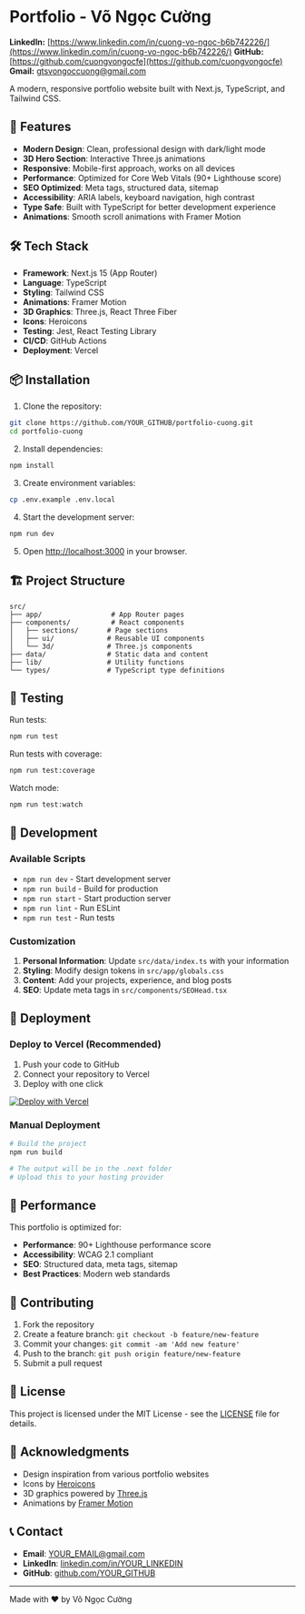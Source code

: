 # Portfolio - Võ Ngọc Cường

**LinkedIn:** [https://www.linkedin.com/in/cuong-vo-ngoc-b6b742226/](https://www.linkedin.com/in/cuong-vo-ngoc-b6b742226/)
**GitHub:** [https://github.com/cuongvongocfe](https://github.com/cuongvongocfe)
**Gmail:** gtsvongoccuong@gmail.com

A modern, responsive portfolio website built with Next.js, TypeScript, and Tailwind CSS.

## 🚀 Features

- **Modern Design**: Clean, professional design with dark/light mode
- **3D Hero Section**: Interactive Three.js animations
- **Responsive**: Mobile-first approach, works on all devices
- **Performance**: Optimized for Core Web Vitals (90+ Lighthouse score)
- **SEO Optimized**: Meta tags, structured data, sitemap
- **Accessibility**: ARIA labels, keyboard navigation, high contrast
- **Type Safe**: Built with TypeScript for better development experience
- **Animations**: Smooth scroll animations with Framer Motion

## 🛠️ Tech Stack

- **Framework**: Next.js 15 (App Router)
- **Language**: TypeScript
- **Styling**: Tailwind CSS
- **Animations**: Framer Motion
- **3D Graphics**: Three.js, React Three Fiber
- **Icons**: Heroicons
- **Testing**: Jest, React Testing Library
- **CI/CD**: GitHub Actions
- **Deployment**: Vercel

## 📦 Installation

1. Clone the repository:
```bash
git clone https://github.com/YOUR_GITHUB/portfolio-cuong.git
cd portfolio-cuong
```

2. Install dependencies:
```bash
npm install
```

3. Create environment variables:
```bash
cp .env.example .env.local
```

4. Start the development server:
```bash
npm run dev
```

5. Open [http://localhost:3000](http://localhost:3000) in your browser.

## 🏗️ Project Structure

```
src/
├── app/                 # App Router pages
├── components/          # React components
│   ├── sections/       # Page sections
│   ├── ui/             # Reusable UI components
│   └── 3d/             # Three.js components
├── data/               # Static data and content
├── lib/                # Utility functions
└── types/              # TypeScript type definitions
```

## 🧪 Testing

Run tests:
```bash
npm run test
```

Run tests with coverage:
```bash
npm run test:coverage
```

Watch mode:
```bash
npm run test:watch
```

## 🔧 Development

### Available Scripts

- `npm run dev` - Start development server
- `npm run build` - Build for production
- `npm run start` - Start production server
- `npm run lint` - Run ESLint
- `npm run test` - Run tests

### Customization

1. **Personal Information**: Update `src/data/index.ts` with your information
2. **Styling**: Modify design tokens in `src/app/globals.css`
3. **Content**: Add your projects, experience, and blog posts
4. **SEO**: Update meta tags in `src/components/SEOHead.tsx`

## 🚀 Deployment

### Deploy to Vercel (Recommended)

1. Push your code to GitHub
2. Connect your repository to Vercel
3. Deploy with one click

[![Deploy with Vercel](https://vercel.com/button)](https://vercel.com/new/clone?repository-url=https://github.com/YOUR_GITHUB/portfolio-cuong)

### Manual Deployment

```bash
# Build the project
npm run build

# The output will be in the .next folder
# Upload this to your hosting provider
```

## 📱 Performance

This portfolio is optimized for:
- **Performance**: 90+ Lighthouse performance score
- **Accessibility**: WCAG 2.1 compliant
- **SEO**: Structured data, meta tags, sitemap
- **Best Practices**: Modern web standards

## 🤝 Contributing

1. Fork the repository
2. Create a feature branch: `git checkout -b feature/new-feature`
3. Commit your changes: `git commit -am 'Add new feature'`
4. Push to the branch: `git push origin feature/new-feature`
5. Submit a pull request

## 📄 License

This project is licensed under the MIT License - see the [LICENSE](LICENSE) file for details.

## 🙏 Acknowledgments

- Design inspiration from various portfolio websites
- Icons by [Heroicons](https://heroicons.com/)
- 3D graphics powered by [Three.js](https://threejs.org/)
- Animations by [Framer Motion](https://www.framer.com/motion/)

## 📞 Contact

- **Email**: YOUR_EMAIL@gmail.com
- **LinkedIn**: [linkedin.com/in/YOUR_LINKEDIN](https://linkedin.com/in/YOUR_LINKEDIN)
- **GitHub**: [github.com/YOUR_GITHUB](https://github.com/YOUR_GITHUB)

---

Made with ❤️ by Võ Ngọc Cường
